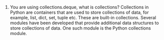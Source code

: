 1. You are using collections.deque, what is collections?
Collections in Python are containers that are used to store collections of data, for example, list, dict, set, tuple etc. 
These are built-in collections. Several modules have been developed that provide additional data structures to store collections of data. 
One such module is the Python collections module.
